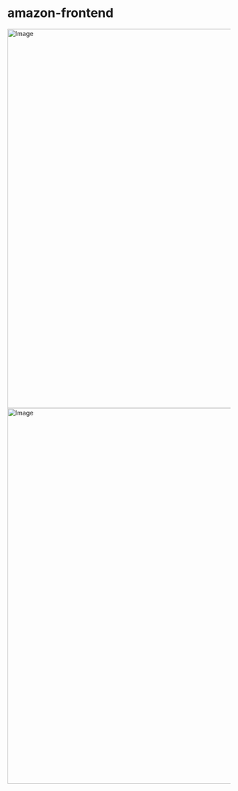 # amazon-frontend

<img width="1906" height="856" alt="Image" src="https://github.com/user-attachments/assets/7dcce615-d7c8-4062-b7ac-fa2c9f9176d5" />

<img width="1907" height="848" alt="Image" src="https://github.com/user-attachments/assets/55248ce8-a0b9-4e07-b5bb-a274e043afd6" />

